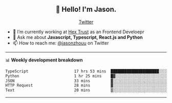 <h2 align="center">👋 Hello! I'm Jason.</h2>
<p align="center">
  <a href="https://twitter.com/jasonzhouu">Twitter</a>
</p>


- 🔭 I’m currently working at [Hex Trust](https://hextrust.com/) as an Frontend Develoepr
- 💬 Ask me about **Javascript, Typescript, React.js and Python**
- 📫 How to reach me: [@jasonzhouu](https://twitter.com/jasonzhouu) on Twitter

-------

📊 **Weekly development breakdown**
<!--START_SECTION:waka-->

```txt
TypeScript                    17 hrs 53 mins  █████████████████████░░░░   83.41 %
Python                        1 hr 25 mins    █▓░░░░░░░░░░░░░░░░░░░░░░░   06.63 %
JSON                          33 mins         ▓░░░░░░░░░░░░░░░░░░░░░░░░   02.60 %
HTTP Request                  28 mins         ▓░░░░░░░░░░░░░░░░░░░░░░░░   02.20 %
Text                          20 mins         ▒░░░░░░░░░░░░░░░░░░░░░░░░   01.58 %
```

<!--END_SECTION:waka-->

-------
